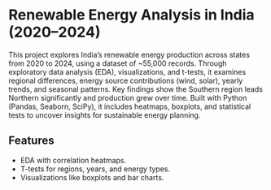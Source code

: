# Renewable Energy Analysis in India (2020–2024)
This project explores India’s renewable energy production across states from 2020 to 2024, using a dataset of ~55,000 records. Through exploratory data analysis (EDA), visualizations, and t-tests, it examines regional differences, energy source contributions (wind, solar), yearly trends, and seasonal patterns. Key findings show the Southern region leads Northern significantly and production grew over time. Built with Python (Pandas, Seaborn, SciPy), it includes heatmaps, boxplots, and statistical tests to uncover insights for sustainable energy planning.

## Features
- EDA with correlation heatmaps.
- T-tests for regions, years, and energy types.
- Visualizations like boxplots and bar charts.
